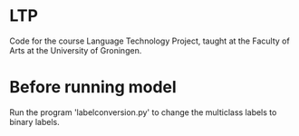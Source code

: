 # LTP
Code for the course Language Technology Project, taught at the Faculty of Arts at the University of Groningen.

# Before running model
Run the program 'labelconversion.py' to change the multiclass labels to binary labels.